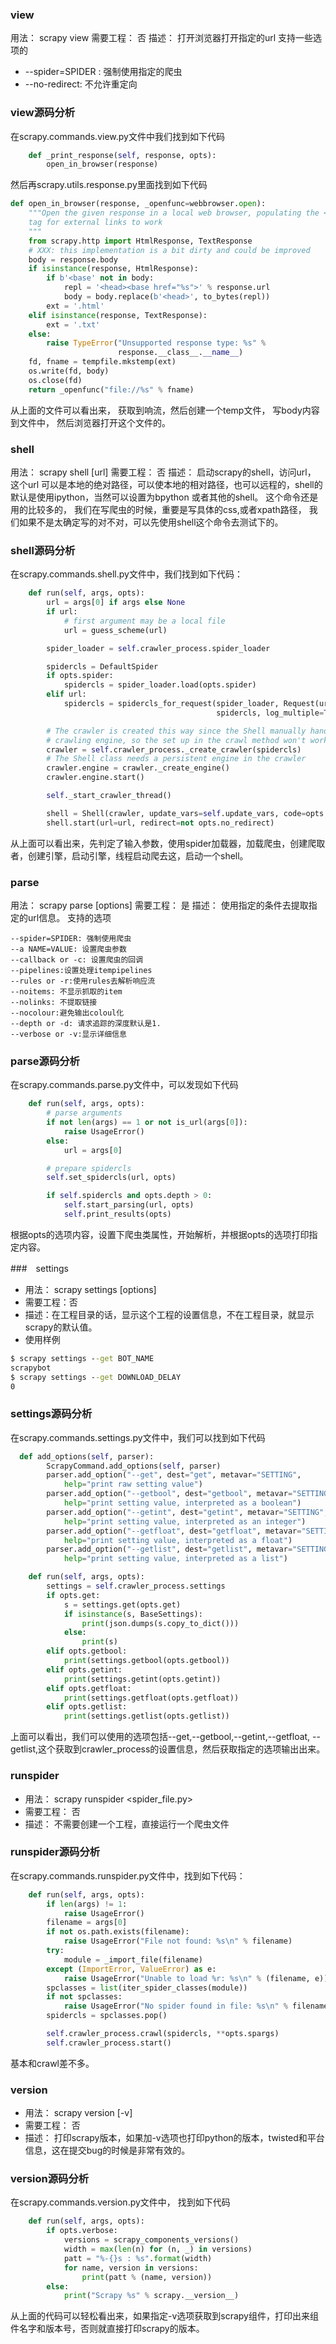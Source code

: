 ### view 
用法： scrapy view <url>
需要工程： 否
描述： 打开浏览器打开指定的url
支持一些选项的
* --spider=SPIDER : 强制使用指定的爬虫
* --no-redirect: 不允许重定向

### view源码分析
在scrapy.commands.view.py文件中我们找到如下代码
```python
    def _print_response(self, response, opts):
        open_in_browser(response)
```
然后再scrapy.utils.response.py里面找到如下代码
```python
def open_in_browser(response, _openfunc=webbrowser.open):
    """Open the given response in a local web browser, populating the <base>
    tag for external links to work
    """
    from scrapy.http import HtmlResponse, TextResponse
    # XXX: this implementation is a bit dirty and could be improved
    body = response.body
    if isinstance(response, HtmlResponse):
        if b'<base' not in body:
            repl = '<head><base href="%s">' % response.url
            body = body.replace(b'<head>', to_bytes(repl))
        ext = '.html'
    elif isinstance(response, TextResponse):
        ext = '.txt'
    else:
        raise TypeError("Unsupported response type: %s" %
                        response.__class__.__name__)
    fd, fname = tempfile.mkstemp(ext)
    os.write(fd, body)
    os.close(fd)
    return _openfunc("file://%s" % fname)
```
从上面的文件可以看出来， 获取到响流，然后创建一个temp文件， 写body内容到文件中， 然后浏览器打开这个文件的。

### shell
用法： scrapy shell [url]
需要工程： 否
描述： 启动scrapy的shell，访问url， 这个url 可以是本地的绝对路径，可以使本地的相对路径，也可以远程的，shell的默认是使用ipython，当然可以设置为bpython 或者其他的shell。
这个命令还是用的比较多的， 我们在写爬虫的时候，重要是写具体的css,或者xpath路径， 我们如果不是太确定写的对不对，可以先使用shell这个命令去测试下的。

### shell源码分析
在scrapy.commands.shell.py文件中，我们找到如下代码：
```python
    def run(self, args, opts):
        url = args[0] if args else None
        if url:
            # first argument may be a local file
            url = guess_scheme(url)

        spider_loader = self.crawler_process.spider_loader

        spidercls = DefaultSpider
        if opts.spider:
            spidercls = spider_loader.load(opts.spider)
        elif url:
            spidercls = spidercls_for_request(spider_loader, Request(url),
                                              spidercls, log_multiple=True)

        # The crawler is created this way since the Shell manually handles the
        # crawling engine, so the set up in the crawl method won't work
        crawler = self.crawler_process._create_crawler(spidercls)
        # The Shell class needs a persistent engine in the crawler
        crawler.engine = crawler._create_engine()
        crawler.engine.start()

        self._start_crawler_thread()

        shell = Shell(crawler, update_vars=self.update_vars, code=opts.code)
        shell.start(url=url, redirect=not opts.no_redirect)
```
从上面可以看出来，先判定了输入参数，使用spider加载器，加载爬虫，创建爬取者，创建引擎，启动引擎，线程启动爬去这，启动一个shell。

### parse
用法： scrapy parse <url> [options]
需要工程： 是
描述： 使用指定的条件去提取指定的url信息。
支持的选项

    --spider=SPIDER: 强制使用爬虫
    --a NAME=VALUE: 设置爬虫参数
    --callback or -c: 设置爬虫的回调
    --pipelines:设置处理itempipelines
    --rules or -r:使用rules去解析响应流
    --noitems: 不显示抓取的item
    --nolinks: 不提取链接
    --nocolour:避免输出coloul化
    --depth or -d: 请求追踪的深度默认是1.
    --verbose or -v:显示详细信息
### parse源码分析
在scrapy.commands.parse.py文件中，可以发现如下代码
```python
    def run(self, args, opts):
        # parse arguments
        if not len(args) == 1 or not is_url(args[0]):
            raise UsageError()
        else:
            url = args[0]

        # prepare spidercls
        self.set_spidercls(url, opts)

        if self.spidercls and opts.depth > 0:
            self.start_parsing(url, opts)
            self.print_results(opts)
```
根据opts的选项内容，设置下爬虫类属性，开始解析，并根据opts的选项打印指定内容。

###　settings

* 用法： scrapy settings [options]
* 需要工程：否
* 描述：在工程目录的话，显示这个工程的设置信息，不在工程目录，就显示scrapy的默认值。
* 使用样例
```cmd
$ scrapy settings --get BOT_NAME
scrapybot
$ scrapy settings --get DOWNLOAD_DELAY
0
```
### settings源码分析
在scrapy.commands.settings.py文件中，我们可以找到如下代码
```python
  def add_options(self, parser):
        ScrapyCommand.add_options(self, parser)
        parser.add_option("--get", dest="get", metavar="SETTING",
            help="print raw setting value")
        parser.add_option("--getbool", dest="getbool", metavar="SETTING",
            help="print setting value, interpreted as a boolean")
        parser.add_option("--getint", dest="getint", metavar="SETTING",
            help="print setting value, interpreted as an integer")
        parser.add_option("--getfloat", dest="getfloat", metavar="SETTING",
            help="print setting value, interpreted as a float")
        parser.add_option("--getlist", dest="getlist", metavar="SETTING",
            help="print setting value, interpreted as a list")

    def run(self, args, opts):
        settings = self.crawler_process.settings
        if opts.get:
            s = settings.get(opts.get)
            if isinstance(s, BaseSettings):
                print(json.dumps(s.copy_to_dict()))
            else:
                print(s)
        elif opts.getbool:
            print(settings.getbool(opts.getbool))
        elif opts.getint:
            print(settings.getint(opts.getint))
        elif opts.getfloat:
            print(settings.getfloat(opts.getfloat))
        elif opts.getlist:
            print(settings.getlist(opts.getlist))
```
上面可以看出，我们可以使用的选项包括--get,--getbool,--getint,--getfloat, --getlist,这个获取到crawler_process的设置信息，然后获取指定的选项输出出来。

### runspider
* 用法： scrapy runspider <spider_file.py>
* 需要工程： 否
* 描述： 不需要创建一个工程，直接运行一个爬虫文件

### runspider源码分析
在scrapy.commands.runspider.py文件中，找到如下代码：
```python
    def run(self, args, opts):
        if len(args) != 1:
            raise UsageError()
        filename = args[0]
        if not os.path.exists(filename):
            raise UsageError("File not found: %s\n" % filename)
        try:
            module = _import_file(filename)
        except (ImportError, ValueError) as e:
            raise UsageError("Unable to load %r: %s\n" % (filename, e))
        spclasses = list(iter_spider_classes(module))
        if not spclasses:
            raise UsageError("No spider found in file: %s\n" % filename)
        spidercls = spclasses.pop()

        self.crawler_process.crawl(spidercls, **opts.spargs)
        self.crawler_process.start()
```
基本和crawl差不多。

### version
* 用法： scrapy version [-v]
* 需要工程： 否
* 描述： 打印scrapy版本，如果加-v选项也打印python的版本，twisted和平台信息，这在提交bug的时候是非常有效的。

### version源码分析
在scrapy.commands.version.py文件中， 找到如下代码
```python
    def run(self, args, opts):
        if opts.verbose:
            versions = scrapy_components_versions()
            width = max(len(n) for (n, _) in versions)
            patt = "%-{}s : %s".format(width)
            for name, version in versions:
                print(patt % (name, version))
        else:
            print("Scrapy %s" % scrapy.__version__)
```
从上面的代码可以轻松看出来，如果指定-v选项获取到scrapy组件，打印出来组件名字和版本号，否则就直接打印scrapy的版本。
